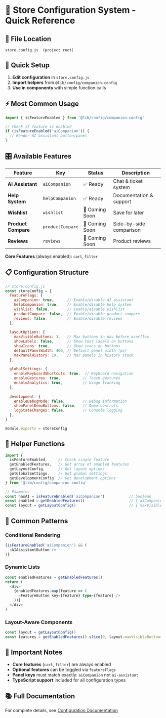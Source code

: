 # 🔧 Store Configuration System - Quick Reference

## 📁 File Location
```
store.config.js  (project root)
```

## 🚀 Quick Setup

1. **Edit configuration** in `store.config.js`
2. **Import helpers** from `@lib/config/companion-config`  
3. **Use in components** with simple function calls

## ⚡ Most Common Usage

```typescript
import { isFeatureEnabled } from '@lib/config/companion-config'

// Check if feature is enabled
if (isFeatureEnabled('aiCompanion')) {
  // Render AI assistant button/panel
}
```

## 🎛️ Available Features

| Feature | Key | Status | Description |
|---------|-----|---------|-------------|
| **AI Assistant** | `aiCompanion` | ✅ Ready | Chat & ticket system |
| **Help System** | `helpCompanion` | ✅ Ready | Documentation & support |
| **Wishlist** | `wishlist` | 🚧 Coming Soon | Save for later |
| **Product Compare** | `productCompare` | 🚧 Coming Soon | Side-by-side comparison |
| **Reviews** | `reviews` | 🚧 Coming Soon | Product reviews |

**Core Features** (always enabled): `cart`, `filter`

## 📋 Configuration Structure

```javascript
// store.config.js
const storeConfig = {
  featureFlags: {
    aiCompanion: true,      // Enable/disable AI assistant
    helpCompanion: true,    // Enable/disable help system
    wishlist: false,        // Enable/disable wishlist
    productCompare: false,  // Enable/disable product compare
    reviews: false,         // Enable/disable reviews
  },
  
  layoutOptions: {
    maxVisibleButtons: 3,   // Max buttons in nav before overflow
    showLabels: false,      // Show text labels on buttons
    showIcons: true,        // Show icons on buttons
    defaultPanelWidth: 400, // Default panel width (px)
    maxPanelHistory: 10,    // Max panels in history stack
  },
  
  globalSettings: {
    enableKeyboardShortcuts: true,  // Keyboard navigation
    enableGestures: true,          // Touch gestures
    enableAnalytics: true,         // Usage tracking
  },
  
  development: {
    enableDebugMode: false,        // Debug information
    showPanelDemoButtons: false,   // Demo controls
    logStateChanges: false,        // Console logging
  },
}

module.exports = storeConfig
```

## 🔧 Helper Functions

```typescript
import { 
  isFeatureEnabled,     // Check single feature
  getEnabledFeatures,   // Get array of enabled features
  getLayoutConfig,      // Get layout options
  getGlobalSettings,    // Get global settings
  getDevelopmentConfig  // Get development options
} from '@lib/config/companion-config'

// Examples
const hasAI = isFeatureEnabled('aiCompanion')           // boolean
const enabled = getEnabledFeatures()                    // ['aiCompanion', 'helpCompanion']
const layout = getLayoutConfig()                        // { maxVisibleButtons: 3, ... }
```

## 🎯 Common Patterns

### Conditional Rendering
```typescript
{isFeatureEnabled('aiCompanion') && (
  <AIAssistantButton />
)}
```

### Dynamic Lists
```typescript
const enabledFeatures = getEnabledFeatures()
return (
  <div>
    {enabledFeatures.map(feature => (
      <FeatureButton key={feature} type={feature} />
    ))}
  </div>
)
```

### Layout-Aware Components
```typescript
const layout = getLayoutConfig()
const features = getEnabledFeatures().slice(0, layout.maxVisibleButtons)
```

## 🚨 Important Notes

- **Core features** (`cart`, `filter`) are always enabled
- **Optional features** can be toggled via `featureFlags`
- **Panel keys** must match exactly: `aiCompanion` not `ai-assistant`
- **TypeScript support** included for all configuration types

## 📚 Full Documentation

For complete details, see [Configuration Documentation](./index.md)